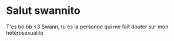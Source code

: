 # Salut swannito

T'es bo bb <3
Swann, tu es la personne qui me fait douter sur mon hétérosexualité 